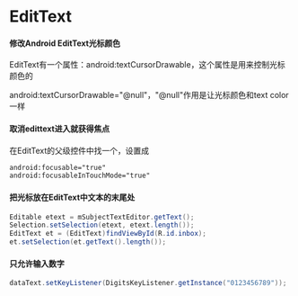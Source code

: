 # EditText

####  修改Android EditText光标颜色
EditText有一个属性：android:textCursorDrawable，这个属性是用来控制光标颜色的

android:textCursorDrawable="@null"，"@null"作用是让光标颜色和text color一样

#### 取消edittext进入就获得焦点
在EditText的父级控件中找一个，设置成

```xml
android:focusable="true"
android:focusableInTouchMode="true" 
```
#### 把光标放在EditText中文本的末尾处

```java
Editable etext = mSubjectTextEditor.getText();
Selection.setSelection(etext, etext.length());
EditText et = (EditText)findViewById(R.id.inbox);
et.setSelection(et.getText().length());
```
#### 只允许输入数字

```java
dataText.setKeyListener(DigitsKeyListener.getInstance("0123456789"));
```